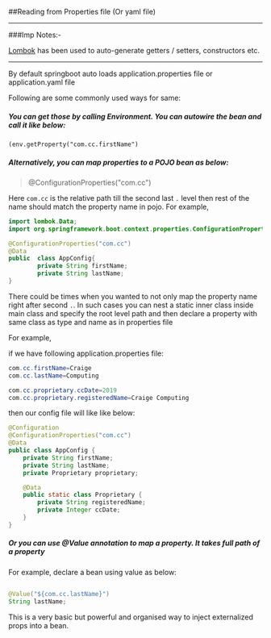 ##Reading from Properties file (Or yaml file)

---
###Imp Notes:-

[Lombok](https://projectlombok.org/) has been used to auto-generate getters / setters, constructors etc.

---

By default springboot auto loads application.properties file or application.yaml file

Following are some commonly used ways for same:

##### You can get those by calling Environment. You can autowire the bean and call it like below:

`(env.getProperty("com.cc.firstName")`

##### Alternatively, you can map properties to a POJO bean as below:

>@ConfigurationProperties("com.cc")

Here `com.cc` is the relative path till the second last `.` level then rest of the name should match
the property name in pojo. For example,

```java
import lombok.Data;
import org.springframework.boot.context.properties.ConfigurationProperties;

@ConfigurationProperties("com.cc")
@Data
public  class AppConfig{
        private String firstName;
        private String lastName;
}
```

There could be times when you wanted to not only map the property name right after second `.`.
In such cases you can nest a static inner class inside main class and specify
the root level path and then declare a property with same class as type and name as in properties file

For example,

if we have following application.properties file:

```java
com.cc.firstName=Craige
com.cc.lastName=Computing

com.cc.proprietary.ccDate=2019
com.cc.proprietary.registeredName=Craige Computing

```

then our config file will like like below:

```java
@Configuration
@ConfigurationProperties("com.cc")
@Data
public class AppConfig {
    private String firstName;
    private String lastName;
    private Proprietary proprietary;

    @Data
    public static class Proprietary {
        private String registeredName;
        private Integer ccDate;
    }
}

```

##### Or you can use @Value annotation to map a property. It takes full path of  a property

For example, declare a bean using value as below:

```java

@Value("${com.cc.lastName}")
String lastName;
```

This is a very basic but powerful and organised way to inject externalized props into a bean.

